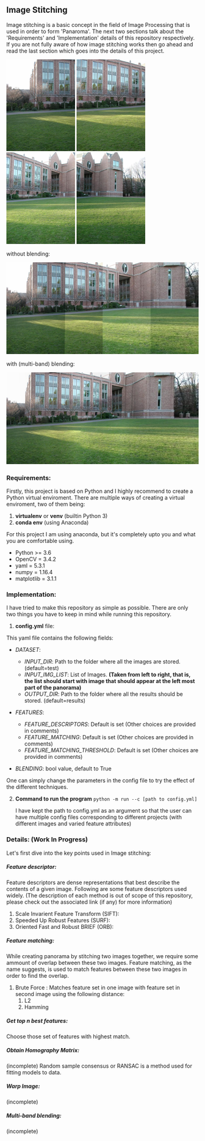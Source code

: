 ## Image Stitching

Image stitching is a basic concept in the field of Image Processing that is used in order to form 'Panaroma'. The next two sections talk about the 'Requirements' and 'Implementation' details of this repository respectively. If you are not fully aware of how image stitching works then go ahead and read the last section which goes into the details of this project.


<p float="left">
  <img src="/test/campus_001.jpg" height="240" width="180">
  <img src="/test/campus_002.jpg" height="240" width="180">
  <img src="/test/campus_003.jpg" height="240" width="180">
  <img src="/test/campus_004.jpg" height="240" width="180">
</p>

without blending:

<img src="/results/final_output.jpg" height="240" width="720" >

with (multi-band) blending:

<img src="/results/final_output_blended.jpg" height="240" width="720" >


### Requirements:
Firstly, this project is based on Python and I highly recommend to create a Python virtual enviroment.
There are multiple ways of creating a virtual enviroment, two of them being:
1. __virtualenv__ or __venv__ (builtin Python 3)
2. __conda env__ (using Anaconda)

For this project I am using anaconda, but it's completely upto you and what you are comfortable using.

* Python >= 3.6
* OpenCV = 3.4.2
* yaml = 5.3.1
* numpy = 1.16.4
* matplotlib = 3.1.1


### Implementation:
I have tried to make this repository as simple as possible.
There are only two things you have to keep in mind while running this repository.

1. __config.yml__ file:

  This yaml file contains the following fields:

  * *DATASET*:
    - *INPUT_DIR*: Path to the folder where all the images are stored. (default=test)
    - *INPUT_IMG_LIST*: List of Images. __(Taken from left to right, that is, the list should start with image that should appear at the left most part of the panorama)__
    - *OUTPUT_DIR*: Path to the folder where all the results should be stored. (default=results)

  * *FEATURES*:
    - *FEATURE_DESCRIPTORS*: Default is set (Other choices are provided in comments)
    - *FEATURE_MATCHING*: Default is set (Other choices are provided in comments)
    - *FEATURE_MATCHING_THRESHOLD*: Default is set (Other choices are provided in comments)

  * *BLENDING*: bool value, default to True

  One can simply change the parameters in the config file to try the effect of the different techniques.

2.  __Command to run the program__ ``` python -m run --c [path to config.yml]  ```

    I have kept the path to config.yml as an argument so that the user can have multiple config files corresponding to different projects (with different images and varied feature attributes)



### Details: (Work In Progress)
Let's first dive into the key points used in Image stitching:

##### Feature descriptor:

Feature descriptors are dense representations that best describe the contents of a given image. Following are some feature descriptors used widely. (The description of each method is out of scope of this repository, please check out the associated link (if any) for more information)

1. Scale Invarient Feature Transform (SIFT):
2. Speeded Up Robust Features (SURF):
3. Oriented Fast and Robust BRIEF (ORB):

##### Feature matching:

While creating panorama by stitching two images together, we require some ammount of overlap between these two images. Feature matching, as the name suggests, is used to match features between these two images in order to find the overlap.
1. Brute Force : Matches feature set in one image with feature set in second image using the following distance:
    1. L2
    2. Hamming

##### Get top n best features:
Choose those set of features  with highest match.

##### Obtain Homography Matrix:
(incomplete)
Random sample consensus or RANSAC is a method used for fitting models to data.

##### Warp Image:
(incomplete)

##### Multi-band blending:
(incomplete)
